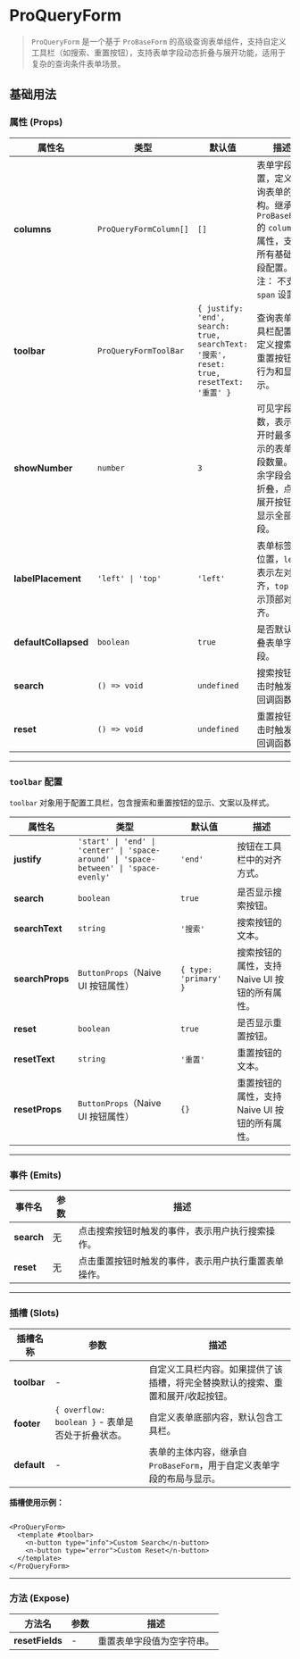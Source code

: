# ProQueryForm

> `ProQueryForm` 是一个基于 `ProBaseForm` 的高级查询表单组件，支持自定义工具栏（如搜索、重置按钮），支持表单字段动态折叠与展开功能，适用于复杂的查询条件表单场景。

## 基础用法

<demo path="./components/DemoProQueryForm1" />


### **属性 (Props)**

| 属性名                  | 类型                     | 默认值                                                                                | 描述                                                                            |
|----------------------|------------------------|------------------------------------------------------------------------------------|-------------------------------------------------------------------------------|
| **columns**          | `ProQueryFormColumn[]` | `[]`                                                                               | 表单字段配置，定义查询表单的结构。继承自 `ProBaseForm` 的 `columns` 属性，支持所有基础字段配置。注： 不支持 `span` 设置 |
| **toolbar**          | `ProQueryFormToolBar`  | `{ justify: 'end', search: true, searchText: '搜索', reset: true, resetText: '重置' }` | 查询表单工具栏配置，定义搜索、重置按钮的行为和显示。                                                    |
| **showNumber**       | `number`               | `3`                                                                                | 可见字段数，表示展开时最多显示的表单字段数量。其余字段会被折叠，点击展开按钮后显示全部字段。                                |
| **labelPlacement**   | `'left' \| 'top'`      | `'left'`                                                                           | 表单标签的位置，`left` 表示左对齐，`top` 表示顶部对齐。                                            |
| **defaultCollapsed** | `boolean`              | `true`                                                                             | 是否默认折叠表单字段。                                                                   |
| **search**           | `() => void`           | `undefined`                                                                        | 搜索按钮点击时触发的回调函数。                                                               |
| **reset**            | `() => void`           | `undefined`                                                                        | 重置按钮点击时触发的回调函数。                                                               |

---

### **`toolbar` 配置**

`toolbar` 对象用于配置工具栏，包含搜索和重置按钮的显示、文案以及样式。

| 属性名             | 类型                                                                                    | 默认值                   | 描述                           |
|-----------------|---------------------------------------------------------------------------------------|-----------------------|------------------------------|
| **justify**     | `'start' \| 'end' \| 'center' \| 'space-around' \| 'space-between' \| 'space-evenly'` | `'end'`               | 按钮在工具栏中的对齐方式。                |
| **search**      | `boolean`                                                                             | `true`                | 是否显示搜索按钮。                    |
| **searchText**  | `string`                                                                              | `'搜索'`                | 搜索按钮的文本。                     |
| **searchProps** | `ButtonProps`（Naive UI 按钮属性）                                                          | `{ type: 'primary' }` | 搜索按钮的属性，支持 Naive UI 按钮的所有属性。 |
| **reset**       | `boolean`                                                                             | `true`                | 是否显示重置按钮。                    |
| **resetText**   | `string`                                                                              | `'重置'`                | 重置按钮的文本。                     |
| **resetProps**  | `ButtonProps`（Naive UI 按钮属性）                                                          | `{}`                  | 重置按钮的属性，支持 Naive UI 按钮的所有属性。 |

---

### **事件 (Emits)**

| 事件名        | 参数 | 描述                         |
|------------|----|----------------------------|
| **search** | 无  | 点击搜索按钮时触发的事件，表示用户执行搜索操作。   |
| **reset**  | 无  | 点击重置按钮时触发的事件，表示用户执行重置表单操作。 |

---

### **插槽 (Slots)**

| 插槽名称        | 参数                                    | 描述                                         |
|-------------|---------------------------------------|--------------------------------------------|
| **toolbar** | -                                     | 自定义工具栏内容。如果提供了该插槽，将完全替换默认的搜索、重置和展开/收起按钮。   |
| **footer**  | `{ overflow: boolean }` - 表单是否处于折叠状态。 | 自定义表单底部内容，默认包含工具栏。                         |
| **default** | -                                     | 表单的主体内容，继承自 `ProBaseForm`，用于自定义表单字段的布局与显示。 |

**插槽使用示例：**

```vue

<ProQueryForm>
  <template #toolbar>
    <n-button type="info">Custom Search</n-button>
    <n-button type="error">Custom Reset</n-button>
  </template>
</ProQueryForm>
```

---

### **方法 (Expose)**

| 方法名             | 参数 | 描述            |
|-----------------|----|---------------|
| **resetFields** | -  | 重置表单字段值为空字符串。 |
